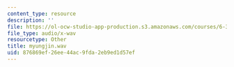 ```yaml
---
content_type: resource
description: ''
file: https://ol-ocw-studio-app-production.s3.amazonaws.com/courses/6-341-discrete-time-signal-processing-fall-2005/876869ef26ee44ac9fda2eb9ed1d57ef_myungjin.wav
file_type: audio/x-wav
resourcetype: Other
title: myungjin.wav
uid: 876869ef-26ee-44ac-9fda-2eb9ed1d57ef
---
```

